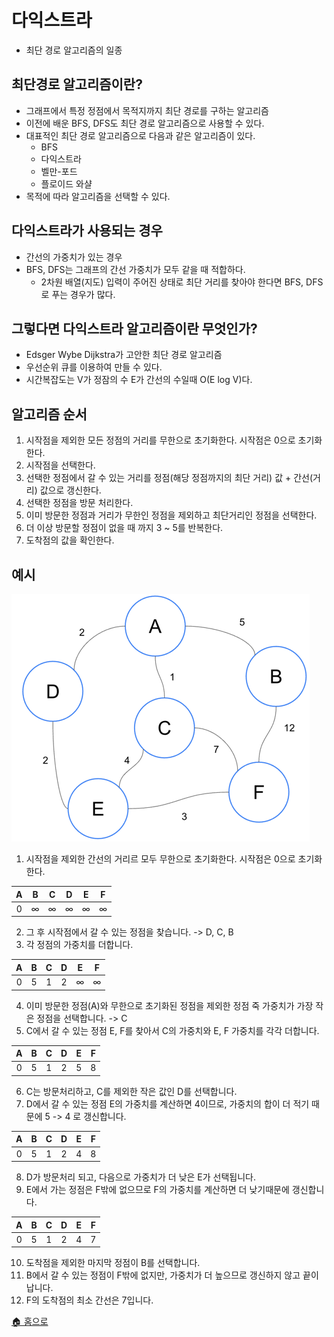 # 다익스트라

- 최단 경로 알고리즘의 일종

## 최단경로 알고리즘이란?
- 그래프에서 특정 정점에서 목적지까지 최단 경로를 구하는 알고리즘
- 이전에 배운 BFS, DFS도 최단 경로 알고리즘으로 사용할 수 있다.
- 대표적인 최단 경로 알고리즘으로 다음과 같은 알고리즘이 있다.
  - BFS
  - 다익스트라
  - 벨만-포드
  - 플로이드 와샬
- 목적에 따라 알고리즘을 선택할 수 있다.

## 다익스트라가 사용되는 경우
- 간선의 가중치가 있는 경우
- BFS, DFS는 그래프의 간선 가중치가 모두 같을 때 적합하다.
  - 2차원 배열(지도) 입력이 주어진 상태로 최단 거리를 찾아야 한다면 BFS, DFS로 푸는 경우가 많다.

## 그렇다면 다익스트라 알고리즘이란 무엇인가?
- Edsger Wybe Dijkstra가 고안한 최단 경로 알고리즘
- 우선순위 큐를 이용하여 만들 수 있다.
- 시간복잡도는 V가 정잠의 수 E가 간선의 수일때 O(E log V)다.

## 알고리즘 순서
1. 시작점을 제외한 모든 정점의 거리를 무한으로 초기화한다. 시작점은 0으로 초기화한다.
2. 시작점을 선택한다.
3. 선택한 정점에서 갈 수 있는 거리를 정점(해당 정점까지의 최단 거리) 값 + 간선(거리) 값으로 갱신한다.
4. 선택한 정점을 방문 처리한다.
5. 이미 방문한 정점과 거리가 무한인 정점을 제외하고 최단거리인 정점을 선택한다.
6. 더 이상 방문할 정점이 없을 때 까지 3 ~ 5를 반복한다.
7. 도착점의 값을 확인한다.

## 예시
![img.png](img.png)
1. 시작점을 제외한 간선의 거리르 모두 무한으로 초기화한다. 시작점은 0으로 초기화한다.

| A | B | C | D | E | F |
| :-: | :-: | :-: | :-: | :-: | :-: |
| 0 | ∞ | ∞ | ∞ | ∞ | ∞ |

2. 그 후 시작점에서 갈 수 있는 정점을 찾습니다. -> D, C, B
3. 각 정점의 가중치를 더합니다.

| A | B | C | D | E | F |
| :-: | :-: | :-: | :-: | :-: | :-: |
| 0 | 5 | 1 | 2 | ∞ | ∞ |

4. 이미 방문한 정점(A)와 무한으로 초기화된 정점을 제외한 정점 죽 가중치가 가장 작은 정점을 선택합니다. -> C
5. C에서 갈 수 있는 정점 E, F를 찾아서 C의 가중치와 E, F 가중치를 각각 더합니다.

| A | B | C | D | E | F |
| :-: | :-: | :-: | :-: | :-: | :-: |
| 0 | 5 | 1 | 2 | 5 | 8 |

6. C는 방문처리하고, C를 제외한 작은 값인 D를 선택합니다.
7. D에서 갈 수 있는 정점 E의 가중치를 계산하면 4이므로, 가중치의 합이 더 적기 때문에 5 -> 4 로 갱신합니다.

| A | B | C | D | E | F |
| :-: | :-: | :-: | :-: | :-: | :-: |
| 0 | 5 | 1 | 2 | 4 | 8 |

8. D가 방문처리 되고, 다음으로 가중치가 더 낮은 E가 선택됩니다.
9. E에서 가는 정점은 F밖에 없으므로 F의 가중치를 계산하면 더 낮기때문에 갱신합니다.

| A | B | C | D | E | F |
| :-: | :-: | :-: | :-: | :-: | :-: |
| 0 | 5 | 1 | 2 | 4 | 7 |

10. 도착점을 제외한 마지막 정점이 B를 선택합니다.
11. B에서 갈 수 있는 정점이 F밖에 없지만, 가중치가 더 높으므로 갱신하지 않고 끝이납니다.
12. F의 도착점의 최소 간선은 7입니다.

[🏠 홈으로](/README.md) 